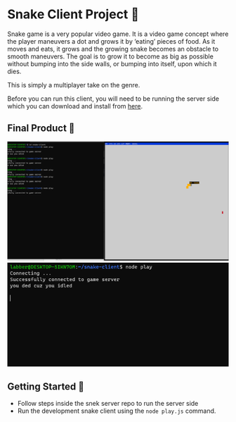 # Snake Client Project 🐍

Snake game is a very popular video game. It is a video game concept where the player maneuvers a dot and grows it by ‘eating’ pieces of food. As it moves and eats, it grows and the growing snake becomes an obstacle to smooth maneuvers. The goal is to grow it to become as big as possible without bumping into the side walls, or bumping into itself, upon which it dies.

This is simply a multiplayer take on the genre.

Before you can run this client, you will need to be running the server side which you can download and install from [here](https://github.com/lighthouse-labs/snek-multiplayer). 

## Final Product 🐍
![snake game in action](screenshots/image-1.png)
![output of console for a successful connection](screenshots/image-2.png)

## Getting Started 🐍

- Follow steps inside the snek server repo to run the server side
- Run the development snake client using the `node play.js` command.